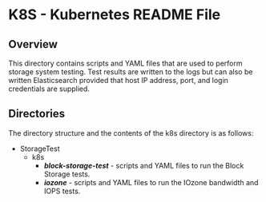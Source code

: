 # K8S - Kubernetes README File

## Overview

This directory contains scripts and YAML files that are used to perform storage system testing. Test results are written to the logs but can also be written Elasticsearch provided that host IP address, port, and login credentials are supplied.

## Directories

The directory structure and the contents of the k8s directory is as follows:
* StorageTest
  * k8s
    * **_block-storage-test_** - scripts and YAML files to run the Block Storage tests.
	* **_iozone_** - scripts and YAML files to run the IOzone bandwidth and IOPS tests.
